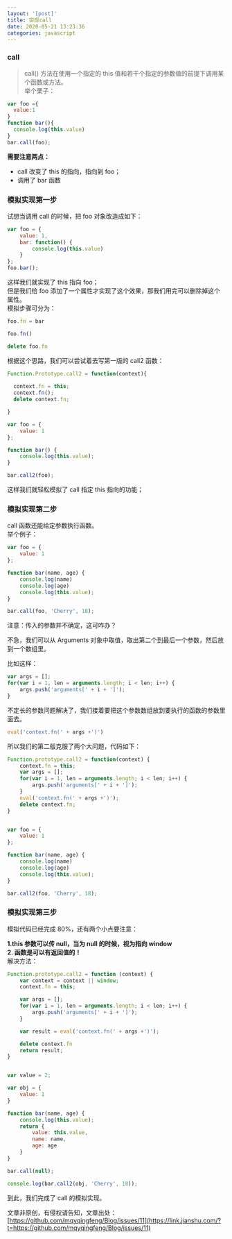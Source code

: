 ```yaml
---
layout: '[post]'
title: 实现call
date: 2020-05-21 13:23:36
categories: javascript
---
```



### call

> call() 方法在使用一个指定的 this 值和若干个指定的参数值的前提下调用某个函数或方法。  
> 举个栗子：
 <!-- more -->
```js
var foo ={
  value:1
}
function bar(){
  console.log(this.value)
}
bar.call(foo);
```

**需要注意两点：**

*   call 改变了 this 的指向，指向到 foo；
*   调用了 bar 函数

### 模拟实现第一步

试想当调用 call 的时候，把 foo 对象改造成如下：

```js
var foo = {
    value: 1,
    bar: function() {
        console.log(this.value)
    }
};
foo.bar();
```

这样我们就实现了 this 指向 foo；  
但是我们给 foo 添加了一个属性才实现了这个效果，那我们用完可以删除掉这个属性。  
模拟步骤可分为：

```js
foo.fn = bar

foo.fn()

delete foo.fn
```

根据这个思路，我们可以尝试着去写第一版的 call2 函数：

```js
Function.Prototype.call2 = function(context){
  
  context.fn = this;
  context.fn();
  delete context.fn;

}

var foo = {
    value: 1
};

function bar() {
    console.log(this.value);
}

bar.call2(foo);
```

这样我们就轻松模拟了 call 指定 this 指向的功能；

### 模拟实现第二步

call 函数还能给定参数执行函数。  
举个例子：

```js
var foo = {
    value: 1
};

function bar(name, age) {
    console.log(name)
    console.log(age)
    console.log(this.value);
}

bar.call(foo, 'Cherry', 18);
```

注意：传入的参数并不确定，这可咋办？

不急，我们可以从 Arguments 对象中取值，取出第二个到最后一个参数，然后放到一个数组里。

比如这样：

```js
var args = [];
for(var i = 1, len = arguments.length; i < len; i++) {
    args.push('arguments[' + i + ']');
}
```

不定长的参数问题解决了，我们接着要把这个参数数组放到要执行的函数的参数里面去。

```js
eval('context.fn(' + args +')')
```

所以我们的第二版克服了两个大问题，代码如下：

```js
Function.prototype.call2 = function(context) {
    context.fn = this;
    var args = [];
    for(var i = 1, len = arguments.length; i < len; i++) {
        args.push('arguments[' + i + ']');
    }
    eval('context.fn(' + args +')');
    delete context.fn;
}


var foo = {
    value: 1
};

function bar(name, age) {
    console.log(name)
    console.log(age)
    console.log(this.value);
}

bar.call2(foo, 'Cherry', 18);
```

### 模拟实现第三步

模拟代码已经完成 80%，还有两个小点要注意：

**1.this 参数可以传 null，当为 null 的时候，视为指向 window**  
**2. 函数是可以有返回值的！**  
解决方法：

```js
Function.prototype.call2 = function (context) {
    var context = context || window;
    context.fn = this;

    var args = [];
    for(var i = 1, len = arguments.length; i < len; i++) {
        args.push('arguments[' + i + ']');
    }

    var result = eval('context.fn(' + args +')');

    delete context.fn
    return result;
}


var value = 2;

var obj = {
    value: 1
}

function bar(name, age) {
    console.log(this.value);
    return {
        value: this.value,
        name: name,
        age: age
    }
}

bar.call(null); 

console.log(bar.call2(obj, 'Cherry', 18));
```

到此，我们完成了 call 的模拟实现。

文章非原创，有侵权请告知，文章出处：  
[https://github.com/mqyqingfeng/Blog/issues/11](https://link.jianshu.com/?t=https://github.com/mqyqingfeng/Blog/issues/11)

